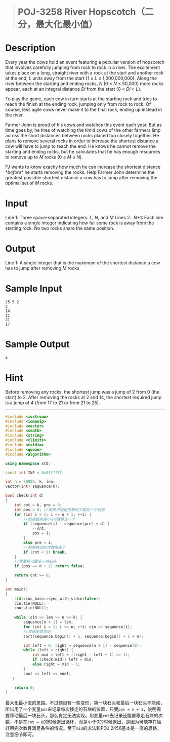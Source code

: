 > # POJ-3258 River Hopscotch（二分，最大化最小值）

# Description

Every year the cows hold an event featuring a peculiar version of hopscotch that involves carefully jumping from rock to rock in a river. The excitement takes place on a long, straight river with a rock at the start and another rock at the end, *L* units away from the start (1 ≤ *L* ≤ 1,000,000,000). Along the river between the starting and ending rocks, *N* (0 ≤ *N* ≤ 50,000) more rocks appear, each at an integral distance *Di* from the start (0 < *Di* < *L*).

To play the game, each cow in turn starts at the starting rock and tries to reach the finish at the ending rock, jumping only from rock to rock. Of course, less agile cows never make it to the final rock, ending up instead in the river.

Farmer John is proud of his cows and watches this event each year. But as time goes by, he tires of watching the timid cows of the other farmers limp across the short distances between rocks placed too closely together. He plans to remove several rocks in order to increase the shortest distance a cow will have to jump to reach the end. He knows he cannot remove the starting and ending rocks, but he calculates that he has enough resources to remove up to *M* rocks (0 ≤ *M* ≤ *N*).

FJ wants to know exactly how much he can increase the shortest distance **before\** he starts removing the rocks. Help Farmer John determine the greatest possible shortest distance a cow has to jump after removing the optimal set of *M* rocks.

# Input

Line 1: Three space-separated integers: *L*, *N*, and *M*
Lines 2.. *N*+1: Each line contains a single integer indicating how far some rock is away from the starting rock. No two rocks share the same position.

# Output

Line 1: A single integer that is the maximum of the shortest distance a cow has to jump after removing *M* rocks

# Sample Input

```
25 5 2
2
14
11
21
17
```

# Sample Output

```
4
```

# Hint

Before removing any rocks, the shortest jump was a jump of 2 from 0 (the start) to 2. After removing the rocks at 2 and 14, the shortest required jump is a jump of 4 (from 17 to 21 or from 21 to 25).

----

```c++
#include <iostream>
#include <iomanip>
#include <vector>
#include <cmath>
#include <string>
#include <climits>
#include <cstdio>
#include <queue>
#include <algorithm>

using namespace std;

const int INF = 0x0ffffff;

int n = 50005, k, len;
vector<int> sequence(n);

bool check(int d)
{
	int cnt = k, pre = 0;
	int pos = 0; //用来识别是否移动了最后一个石块
	for (int i = 1; i <= n + 1; ++i) {
		//如果距离差小于d就移走一个
		if (sequence[i] - sequence[pre] < d) {
			--cnt;
			pos = i;
		} 
		else pre = i;
		//能够移动的次数用完了
		if (cnt < 0) break;
	}
	//需要移动最后一块石头
	if (pos == n + 1) return false;

	return cnt >= 0;
}

int main()
{
	std::ios_base::sync_with_stdio(false);
	cin.tie(NULL);
	cout.tie(NULL);
    
   	while (cin >> len >> n >> k) {
   		sequence[n + 1] = len;
   		for (int i = 1; i <= n; ++i) cin >> sequence[i];
   		//首尾无需变动
   		sort(sequence.begin() + 1, sequence.begin() + 1 + n);

   		int left = 0, right = sequence[n + 1] - sequence[0];
   		while (left < right) {
   			int mid = left + ((right - left + 1) >> 1);
   			if (check(mid)) left = mid;
   			else right = mid - 1;
   		}
   		cout << left << endl;
   }
	
    return 0;
}
```

最大化最小值的思路。不过题目有一些变形，第一块石头和最后一块石头不能动，所以用了一个变量`pos`来记录每次移走的石块的位置，只要`pos = n + 1`，说明需要移动最后一块石头，那么肯定无法实现。用变量`cnt`去记录还能够移走石块的次数，不是在`cnt = 0`的时候退出循环，而是小于0的时候退出，是因为可能存在恰好用完次数且满足条件的情况。至于`mid`的求法和POJ 2456基本是一直的思路，注意细节即可。